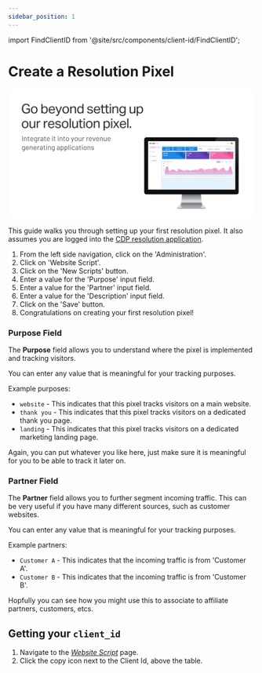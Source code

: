 ```yaml
---
sidebar_position: 1
---
```


import FindClientID from '@site/src/components/client-id/FindClientID';

# Create a Resolution Pixel

![Beyond setting up](./static/img/delivr.docs.png)

This guide walks you through setting up your first resolution pixel. It also assumes you are logged into the [CDP resolution application](https://app.cdpresolution.com/).

1. From the left side navigation, click on the 'Administration'.
2. Click on 'Website Script'.
3. Click on the 'New Scripts' button.
4. Enter a value for the 'Purpose' input field.
5. Enter a value for the 'Partner' input field.
6. Enter a value for the 'Description' input field.
7. Click on the 'Save' button.
8. Congratulations on creating your first resolution pixel!

### Purpose Field

The **Purpose** field allows you to understand where the pixel is implemented and tracking visitors.

You can enter any value that is meaningful for your tracking purposes.

Example purposes:

- `website` - This indicates that this pixel tracks visitors on a main website.
- `thank you` - This indicates that this pixel tracks visitors on a dedicated thank you page.
- `landing` - This indicates that this pixel tracks visitors on a dedicated marketing landing page.

Again, you can put whatever you like here, just make sure it is meaningful for you to be able to track it later on.

### Partner Field

The **Partner** field allows you to further segment incoming traffic. This can be very useful if you have many different sources, such as customer websites.

You can enter any value that is meaningful for your tracking purposes.

Example partners:

- `Customer A` - This indicates that the incoming traffic is from 'Customer A'.
- `Customer B` - This indicates that the incoming traffic is from 'Customer B'.

Hopfully you can see how you might use this to associate to affiliate partners, customers, etcs.

## Getting your `client_id`

1. Navigate to the _[Website Script](https://app.cdpresolution.com/administration/website-script)_ page.
2. Click the copy icon next to the Client Id, above the table.
